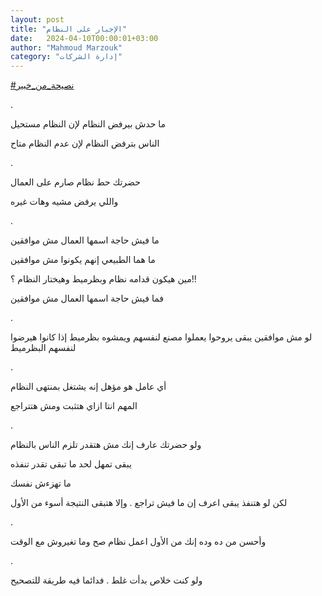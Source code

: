 ```yaml
---
layout: post
title: "الإجبار على النظام"
date:   2024-04-10T00:00:01+03:00
author: "Mahmoud Marzouk"
category: "إدارة الشركات"
---
```



[<u>\#نصيحة\_من\_خبير</u>](https://www.facebook.com/hashtag/%D9%86%D8%B5%D9%8A%D8%AD%D8%A9_%D9%85%D9%86_%D8%AE%D8%A8%D9%8A%D8%B1?__eep__=6&__cft__%5b0%5d=AZXBQdADxSUXLlgoViM0XgucYNXrEXXsajOIZyc7aG3WLpzrdRJ0WX74QMnObKIZv_ceVkxqkEWSOtqbT6P98KQbEEsYk9gdwGtGTZdWJ8zPHX0COkzA2U3PNZQMjnkqK0BRXbNOiLoVU1nJqOD09osw6tbPy4gh8V36dNLM2GJ5Ng&__tn__=*NK-R)

.

ما حدش بيرفض النظام لإن النظام مستحيل

الناس بترفض النظام لإن عدم النظام متاح

.

حضرتك حط نظام صارم على العمال

واللي يرفض مشيه وهات غيره

.

ما فيش حاجة اسمها العمال مش موافقين

ما هما الطبيعي إنهم يكونوا مش موافقين

مين هيكون قدامه نظام وبظرميط وهيختار النظام ؟!!

فما فيش حاجة اسمها العمال مش موافقين

.

لو مش موافقين يبقى يروحوا يعملوا مصنع لنفسهم ويمشوه
بظرميط إذا كانوا هيرضوا لنفسهم البظرميط

.

أي عامل هو مؤهل إنه يشتغل بمنتهى النظام

المهم انتا ازاي هتثبت ومش هتتراجع

.

ولو حضرتك عارف إنك مش هتقدر تلزم الناس بالنظام

يبقى تمهل لحد ما تبقى تقدر تنفذه

ما تهزءش نفسك

لكن لو هتنفذ يبقى اعرف إن ما فيش تراجع . وإلا هتبقى
النتيجة أسوء من الأول

.

وأحسن من ده وده إنك من الأول اعمل نظام صح وما تغيروش مع
الوقت

.

ولو كنت خلاص بدأت غلط . فدائما فيه طريقة للتصحيح
